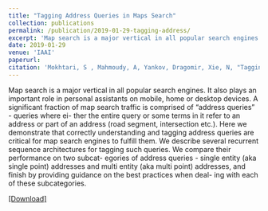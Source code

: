 ```yaml
---
title: "Tagging Address Queries in Maps Search"
collection: publications
permalink: /publication/2019-01-29-tagging-address/
excerpt: 'Map search is a major vertical in all popular search engines. It also plays an important role in personal assistants on mobile, home or desktop devices. A significant fraction of map search traffic is comprised of “address queries” - queries where ei- ther the entire query or some terms in it refer to an address or part of an address (road segment, intersection etc.). Here we demonstrate that correctly understanding and tagging address queries are critical for map search engines to fulfill them. We describe several recurrent sequence architectures for tagging such queries. We compare their performance on two subcat- egories of address queries - single entity (aka single point) addresses and multi entity (aka multi point) addresses, and finish by providing guidance on the best practices when deal- ing with each of these subcategories.'
date: 2019-01-29
venue: 'IAAI'
paperurl:
citation: 'Mokhtari, S , Mahmoudy, A, Yankov, Dragomir, Xie, N, "Tagging Address Queries in Maps Search", IAAI 2019'
---
```

Map search is a major vertical in all popular search engines. It also plays an important role in personal assistants on mobile, home or desktop devices. A significant fraction of map search traffic is comprised of “address queries” - queries where ei- ther the entire query or some terms in it refer to an address or part of an address (road segment, intersection etc.). Here we demonstrate that correctly understanding and tagging address queries are critical for map search engines to fulfill them. We describe several recurrent sequence architectures for tagging such queries. We compare their performance on two subcat- egories of address queries - single entity (aka single point) addresses and multi entity (aka multi point) addresses, and finish by providing guidance on the best practices when deal- ing with each of these subcategories.

[[Download]](http://shekoofehmokhtari.github.io/files/2019-IAAI.pdf)
